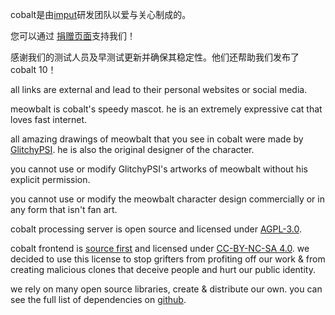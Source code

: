 <script lang="ts">
    import { contacts, docs } from "$lib/env";
    import { t } from "$lib/i18n/translations";

    import SectionHeading from "$components/misc/SectionHeading.svelte";
    import BetaTesters from "$components/misc/BetaTesters.svelte";
</script>

<section id="imput">
<SectionHeading
    title="imput"
    sectionId="imput"
/>

cobalt是由[imput](https://imput.net/)研发团队以爱与关心制成的。

您可以通过 [捐赠页面](/donate)支持我们！
</section>

<section id="testers">
<SectionHeading
    title={$t("about.heading.testers")}
    sectionId="testers"
/>

感谢我们的测试人员及早测试更新并确保其稳定性。他们还帮助我们发布了 cobalt 10！ <BetaTesters />

all links are external and lead to their personal websites or social media.
</section>

<section id="meowbalt">
<SectionHeading
    title={$t("general.meowbalt")}
    sectionId="meowbalt"
/>

meowbalt is cobalt's speedy mascot. he is an extremely expressive cat that loves
fast internet.

all amazing drawings of meowbalt that you see in cobalt were made by
[GlitchyPSI](https://glitchypsi.xyz/). he is also the original designer of the
character.

you cannot use or modify GlitchyPSI's artworks of meowbalt without his explicit
permission.

you cannot use or modify the meowbalt character design commercially or in any
form that isn't fan art.
</section>

<section id="licenses">
<SectionHeading
    title={$t("about.heading.licenses")}
    sectionId="licenses"
/>

cobalt processing server is open source and licensed under
[AGPL-3.0]({docs.apiLicense}).

cobalt frontend is [source first](https://sourcefirst.com/) and licensed under
[CC-BY-NC-SA 4.0]({docs.webLicense}). we decided to use this license to stop
grifters from profiting off our work & from creating malicious clones that
deceive people and hurt our public identity.

we rely on many open source libraries, create & distribute our own. you can see
the full list of dependencies on [github]({contacts.github}).
</section>
